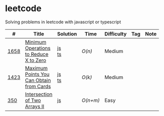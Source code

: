 # leetcode
Solving problems in leetcode with javascript or typescript


|  #  | Title           |  Solution       |  Time           | Difficulty    | Tag          | Note| 
|-----|---------------- | --------------- | --------------- | ------------- |--------------|-----|
[1658](https://leetcode.com/problems/minimum-operations-to-reduce-x-to-zero/) | [Minimum Operations to Reduce X to Zero](./javascript/minimum-operations-to-reduce-x-to-zero/readme.md) | [js](./javascript/minimum-operations-to-reduce-x-to-zero/index.js) <br/> [ts](./typescript/minimum-operations-to-reduce-x-to-zero/index.ts) | _O(n)_ | Medium ||
[1423](https://leetcode.com/problems/maximum-points-you-can-obtain-from-cards) | [Maximum Points You Can Obtain from Cards](./javascript/maximum-points-you-can-obtain-from-cards/readme.md)|[js](./javascript/maximum-points-you-can-obtain-from-cards/index.js) <br/> [ts](./typescript/maximum-points-you-can-obtain-from-cards/index.ts) | _O(k)_ | Medium ||
[350](https://leetcode.com/problems/intersection-of-two-arrays-ii/) | [Intersection of Two Arrays II](./javascript/intersection-of-two-arrays-ii/readme.md)|[js](./javascript/intersection-of-two-arrays-ii/index.js) | _O(n+m)_ | Easy ||

